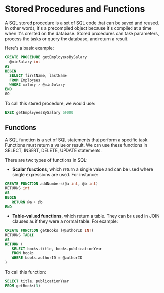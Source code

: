 # Stored Procedures and Functions

A SQL stored procedure is a set of SQL code that can be saved and reused. In other words, it's a precompiled object because it's compiled at a time when it's created on the database. Stored procedures can take parameters, process the tasks or query the database, and return a result.

Here's a basic example:

```sql
CREATE PROCEDURE getEmployeesBySalary
  @minSalary int
AS
BEGIN
  SELECT firstName, lastName
  FROM Employees
  WHERE salary > @minSalary
END
GO
```

To call this stored procedure, we would use:

```sql
EXEC getEmployeesBySalary 50000
```

## Functions

A SQL function is a set of SQL statements that perform a specific task. Functions must return a value or result. We can use these functions in SELECT, INSERT, DELETE, UPDATE statements.

There are two types of functions in SQL:

- **Scalar functions**, which return a single value and can be used where single expressions are used. For instance:

```sql
CREATE FUNCTION addNumbers(@a int, @b int)
RETURNS int 
AS 
BEGIN
   RETURN @a + @b
END
```

- **Table-valued functions**, which return a table. They can be used in JOIN clauses as if they were a normal table. For example:

```sql
CREATE FUNCTION getBooks (@authorID INT)
RETURNS TABLE
AS 
RETURN (
   SELECT books.title, books.publicationYear 
   FROM books 
   WHERE books.authorID = @authorID
)
```

To call this function:

```sql
SELECT title, publicationYear 
FROM getBooks(3)
```